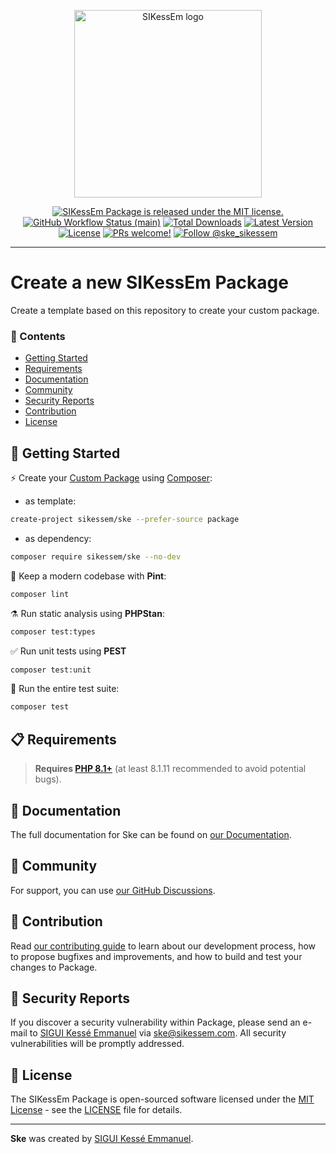 <div align="center">
    <p><a href="https://sikessem.com/" title="SIKessEm"><img src="https://github.com/sikessem/static/blob/main/logo.svg" alt="SIKessEm logo" height="300"/></a></p>
    <p>
        <a href="https://github.com/sikessem/ske/blob/HEAD/LICENSE"><img src="https://img.shields.io/badge/license-MIT-blue.svg" alt="SIKessEm Package is released under the MIT license."/></a>
        <a href="https://github.com/sikessem/ske/actions"><img alt="GitHub Workflow Status (main)" src="https://img.shields.io/github/workflow/status/sikessem/ske/Tests/main"/></a>
        <a href="https://packagist.org/packages/sikessem/ske"><img alt="Total Downloads" src="https://img.shields.io/packagist/dt/sikessem/ske"/></a>
        <a href="https://packagist.org/packages/sikessem/ske"><img alt="Latest Version" src="https://img.shields.io/packagist/v/sikessem/ske"/></a>
        <a href="https://packagist.org/packages/sikessem/ske"><img alt="License" src="https://img.shields.io/packagist/l/sikessem/ske"/></a>
        <a href="https://sikessem.github.io/ske/contributing"><img src="https://img.shields.io/badge/PRs-welcome-brightgreen.svg" alt="PRs welcome!"/></a>
        <a href="https://twitter.com/intent/follow?screen_name=ske_sikessem"><img src="https://img.shields.io/twitter/follow/ske_sikessem.svg?label=Follow%20@ske_sikessem" alt="Follow @ske_sikessem"/></a>
    </p>
</div>

***

# Create a new SIKessEm Package

Create a template based on this repository to create your custom package.

### 🔖 Contents

- [Getting Started](#-getting-started)
- [Requirements](#-requirements)
- [Documentation](#-documentation)
- [Community](#-community)
- [Security Reports](#-security-reports)
- [Contribution](#-contribution)
- [License](#-license)

## 🎉 Getting Started

⚡️ Create your [Custom Package](https://github.com/sikessem/ske) using [Composer](https://getcomposer.org/):

- as template:
```bash
create-project sikessem/ske --prefer-source package
```
- as dependency:
```bash
composer require sikessem/ske --no-dev
```

🧹 Keep a modern codebase with **Pint**:
```bash
composer lint
```

⚗️ Run static analysis using **PHPStan**:
```bash
composer test:types
```

✅ Run unit tests using **PEST**
```bash
composer test:unit
```

🚀 Run the entire test suite:
```bash
composer test
```

## 📋 Requirements

> **Requires [PHP 8.1+](https://php.net/releases/)** (at least 8.1.11 recommended to avoid potential bugs).

## 📖 Documentation

The full documentation for Ske can be found on [our Documentation][docs].

[docs]: https://sikessem.github.io/ske

## 💬 Community

For support, you can use [our GitHub Discussions](https://github.com/sikessem/ske/discussions).

## 👥 Contribution

Read [our contributing guide][c] to learn about our development process, how to propose bugfixes and improvements, and how to build and test your changes to Package.

[c]: https://github.com/sikessem/ske/blob/HEAD/CONTRIBUTING.md

## 🔐 Security Reports

If you discover a security vulnerability within Package, please send an e-mail to [SIGUI Kessé Emmanuel](https://sikessem.com) via [ske@sikessem.com](mailto:ske@sikessem.com). All security vulnerabilities will be promptly addressed.

## 📄 License

The SIKessEm Package is open-sourced software licensed under the  [MIT License](https://opensource.org/licenses/MIT) - see the [LICENSE][l] file for details.

[l]: https://github.com/sikessem/ske/blob/HEAD/LICENSE

------

**Ske** was created by [SIGUI Kessé Emmanuel](https://sikessem.com).
